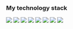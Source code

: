### My technology stack

<img src="https://img.shields.io/badge/HTML-black?style=for-the-badge&logo=html5&logoColor=#DD4B25FF"/> 
<img src="https://img.shields.io/badge/CSS-black?style=for-the-badge&logo=css3&logoColor=blue"/>
<img src="https://img.shields.io/badge/BOOTSTRAP-black?style=for-the-badge&logo=bootstrap&logoColor=#6D11EE"/>
<img src="https://img.shields.io/badge/JAVASCRIPT-black?style=for-the-badge&logo=javascript&logoColor=#F7DF1E"/>
<img src="https://img.shields.io/badge/JQUERY-black?style=for-the-badge&logo=jquery&logoColor=blue"/>
<img src="https://img.shields.io/badge/REACT-black?style=for-the-badge&logo=react&logoColor=#5ED3F3FF"/>
<img src="https://img.shields.io/badge/REDUX-black?style=for-the-badge&logo=redux&logoColor=violet"/>
<img src="https://img.shields.io/badge/GIT?style=for-the-badge&logo=git&logoColor=blue"/>




